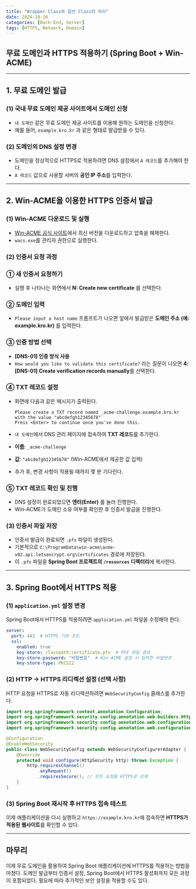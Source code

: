 ```yaml
---
title: "Wrapper Class와 일반 Class의 차이"
date: 2024-10-16
categories: [Back-End, Server]
tags: [HTTPS, Network, Domain]
---
```


## 무료 도메인과 HTTPS 적용하기 (Spring Boot + Win-ACME)

---

## 1. 무료 도메인 발급

### (1) 국내 무료 도메인 제공 사이트에서 도메인 신청

- `내 도메인` 같은 무료 도메인 제공 사이트를 이용해 원하는 도메인을 신청한다.
- 예를 들어, `example.kro.kr` 과 같은 형태로 발급받을 수 있다.

### (2) 도메인의 DNS 설정 변경

- 도메인을 정상적으로 HTTPS로 적용하려면 DNS 설정에서 `A 레코드`를 추가해야 한다.
- `A 레코드` 값으로 사용할 서버의 **공인 IP 주소**를 입력한다.

---

## 2. Win-ACME을 이용한 HTTPS 인증서 발급

### (1) Win-ACME 다운로드 및 실행

- [Win-ACME 공식 사이트](https://www.win-acme.com/)에서 최신 버전을 다운로드하고 압축을 해제한다.
- `wacs.exe`를 관리자 권한으로 실행한다.

### (2) 인증서 요청 과정

### ① 새 인증서 요청하기

- 실행 후 나타나는 화면에서 **N: Create new certificate** 를 선택한다.

### ② 도메인 입력

- `Please input a host name` 프롬프트가 나오면 앞에서 발급받은 **도메인 주소 (예: example.kro.kr)** 를 입력한다.

### ③ 인증 방법 선택

- **[DNS-01] 인증 방식 사용**
- `How would you like to validate this certificate?` 라는 질문이 나오면 **4: [DNS-01] Create verification records manually**를 선택한다.

### ④ TXT 레코드 설정

- 화면에 다음과 같은 메시지가 출력된다.
    
    ```
    Please create a TXT record named _acme-challenge.example.kro.kr with the value "abcdefgh12345678"
    Press <Enter> to continue once you've done this.
    
    ```
    
- `내 도메인`에서 DNS 관리 페이지에 접속하여 **TXT 레코드**를 추가한다.
- **이름**: `_acme-challenge`
- **값**: `"abcdefgh12345678"` (Win-ACME에서 제공한 값 입력)
- 추가 후, 변경 사항이 적용될 때까지 몇 분 기다린다.

### ⑤ TXT 레코드 확인 및 진행

- DNS 설정이 완료되었으면 **엔터(Enter)** 를 눌러 진행한다.
- Win-ACME가 도메인 소유 여부를 확인한 후 인증서 발급을 진행한다.

### (3) 인증서 파일 저장

- 인증서 발급이 완료되면 `.pfx` 파일이 생성된다.
- 기본적으로 `C:\ProgramData\win-acme\acme-v02.api.letsencrypt.org\Certificates` 경로에 저장된다.
- 이 `.pfx` 파일을 **Spring Boot 프로젝트의 `/resources` 디렉터리**에 복사한다.

---

## 3. Spring Boot에서 HTTPS 적용

### (1) `application.yml` 설정 변경

Spring Boot에서 HTTPS를 적용하려면 `application.yml` 파일을 수정해야 한다.

```yaml
server:
  port: 443  # HTTPS 기본 포트
  ssl:
    enabled: true
    key-store: classpath:certificate.pfx  # PFX 파일 경로
    key-store-password: "비밀번호"  # Win-ACME 설정 시 입력한 비밀번호
    key-store-type: PKCS12

```

### (2) HTTP → HTTPS 리디렉션 설정 (선택 사항)

HTTP 요청을 HTTPS로 자동 리디렉션하려면 `WebSecurityConfig` 클래스를 추가한다.

```java
import org.springframework.context.annotation.Configuration;
import org.springframework.security.config.annotation.web.builders.HttpSecurity;
import org.springframework.security.config.annotation.web.configuration.EnableWebSecurity;
import org.springframework.security.config.annotation.web.configuration.WebSecurityConfigurerAdapter;

@Configuration
@EnableWebSecurity
public class WebSecurityConfig extends WebSecurityConfigurerAdapter {
    @Override
    protected void configure(HttpSecurity http) throws Exception {
        http.requiresChannel()
            .anyRequest()
            .requiresSecure(); // 모든 요청을 HTTPS로 강제
    }
}

```

### (3) Spring Boot 재시작 후 HTTPS 접속 테스트

이제 애플리케이션을 다시 실행하고 `https://example.kro.kr`에 접속하면 **HTTPS가 적용된 웹사이트**를 확인할 수 있다.

---

## 마무리

이제 무료 도메인을 활용하여 Spring Boot 애플리케이션에 HTTPS를 적용하는 방법을 마쳤다. 도메인 발급부터 인증서 설정, Spring Boot에서 HTTPS 활성화까지 모든 과정이 포함되었다. 필요에 따라 추가적인 보안 설정을 적용할 수도 있다.
